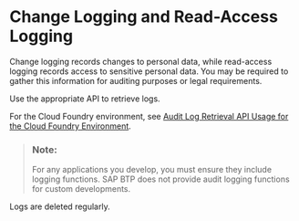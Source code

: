 <!-- loio93fac8d7d9554f799277d11627760042 -->

# Change Logging and Read-Access Logging

Change logging records changes to personal data, while read-access logging records access to sensitive personal data. You may be required to gather this information for auditing purposes or legal requirements.





Use the appropriate API to retrieve logs.

For the Cloud Foundry environment, see [Audit Log Retrieval API Usage for the Cloud Foundry Environment](Audit_Log_Retrieval_API_Usage_for_the_Cloud_Foundry_Environment_30ece35.md).

> ### Note:  
> For any applications you develop, you must ensure they include logging functions. SAP BTP does not provide audit logging functions for custom developments.

Logs are deleted regularly.

